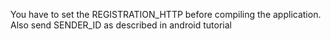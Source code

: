 You have to set the REGISTRATION_HTTP before compiling the application. Also send SENDER_ID as described in android tutorial
